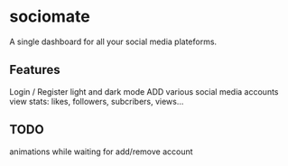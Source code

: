 # sociomate

A single dashboard for all your social media plateforms.

## Features

Login / Register
light and dark mode
ADD various social media accounts
view stats: likes, followers, subcribers, views...

## TODO

animations while waiting for add/remove account
